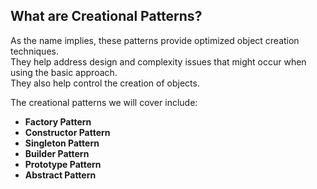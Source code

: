 ## What are Creational Patterns?

As the name implies, these patterns provide optimized object creation techniques.  
They help address design and complexity issues that might occur when using the basic approach.  
They also help control the creation of objects.

The creational patterns we will cover include:

- **Factory Pattern**
- **Constructor Pattern**
- **Singleton Pattern**
- **Builder Pattern**
- **Prototype Pattern**
- **Abstract Pattern**
